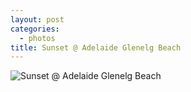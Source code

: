 ```yaml
---
layout: post
categories:
  - photos
title: Sunset @ Adelaide Glenelg Beach
---
```


![Sunset @ Adelaide Glenelg Beach](https://lh3.googleusercontent.com/1i-AZlAl8BaT8WeV5rIZkxpnIYrMuYxVvTH7X2Rpz7HccEqrAQ5PYHAulkmYB7nXKoxF_AVc05jNntbcEzaFKYkLHGjPzq-6DdcvEWjMXaY30PD9KcT6he2Hu3xFyGInIzfWE5_qnKw76Q6rSAKRMoIz7hCQRV-TXLdXavH1HJmIeT1Qpfrn5dwth12wRpaxJ9x7zrvByF286FnWLI2OdqvxZg1R36Rk-tva-Nl2ngV18f9DJazQAfvDoAZkv0q_1oRN779GgmyRpuS9fI0EZM9wsyLr29B8i9s4yD7fQAfRWqxrThbODj185VuEpADhIZTA6h0bWvg41FQFeiLBv-etRhInkttElTaQCfOFDaKY7Baef5jbbqTm8HVUDDpH6q26AOjpB4d-eDfkD2Q0R7dZaw3PJebDXA5sRICk_l6_7tscOA9kEPgtCk57T3jrpQb94KX8xaxEynwUbv8xlG5xqD9nQauPWNkts4P2oM37ekQGmrYbHg2dn4MonFZcTrjptqQWS6gFPb1p3_Hpr1l5_MPAJxkBda3WH-VlmJ6UFpBKaZ7D1Twvt0xZsp8MnVYEqg5oAAj8JCZZ4MXauuM7K7lVBo0XUJjZVNllFpK9YMi2YEjaztMdGbAgunjDMQzJkgTG_J40Wg6Bou0UkW1DOvO9YBg=w1560-h1040-no)
